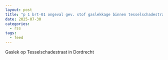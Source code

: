 ```yaml
---
layout: post
title: "p 1 brt-01 ongeval gev. stof gaslekkage binnen tesselschadestraat dordrecht 189492 186631 186531"
date: 2025-07-30
categories: 
  - rss
tags: 
  - feed
---
```


Gaslek op Tesselschadestraat in Dordrecht
